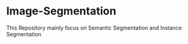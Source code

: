 # Image-Segmentation
This Repository mainly focus on Semantic Segmentation and Instance Segmentation
